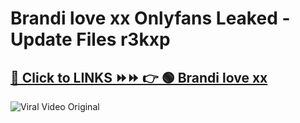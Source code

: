 
 # Brandi love xx Onlyfans Leaked - Update Files r3kxp

## <h2><a href="https://clipsfans.com/Brandi_love_xx&ref=git">🔗 Click to LINKS ⏩⏩ 👉 🟢 Brandi love xx </a></h2>

<a href="https://clipsfans.com/Brandi_love_xx&ref=git" rel="nofollow" data-target="animated-image.originalLink"><img src="https://i.ibb.co.com/xMMVF88/686577567.gif" alt="Viral Video Original" style="max-width: 100%; display: inline-block;" data-target="animated-image.originalImage"></a>

